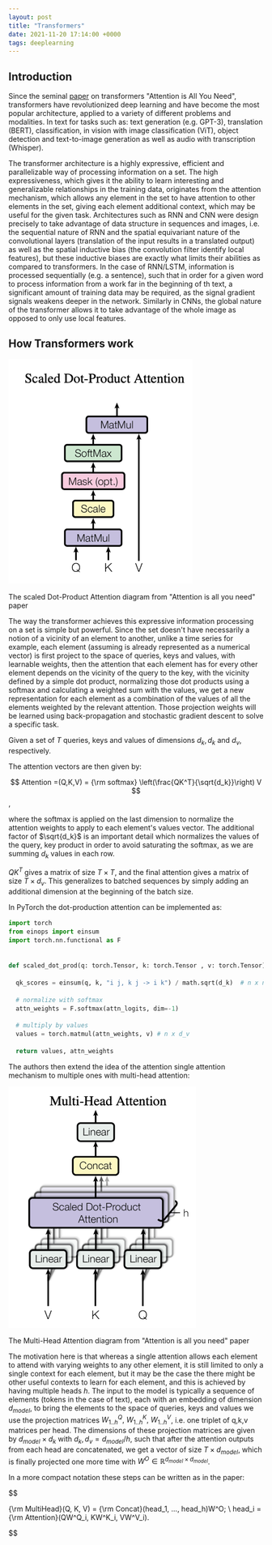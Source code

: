 ```yaml
---
layout: post
title: "Transformers"
date: 2021-11-20 17:14:00 +0000
tags: deeplearning
---
```


## Introduction

Since the seminal [paper](https://arxiv.org/abs/1706.03762) on transformers "Attention is All You Need", transformers have revolutionized deep learning and have become the most popular architecture, applied to a variety of different problems and modalities. In text for tasks such as: text generation (e.g. GPT-3), translation (BERT), classification, in vision with image classification (ViT), object detection and text-to-image generation as well as audio with transcription (Whisper).

The transformer architecture is a highly expressive, efficient and parallelizable way of processing information on a set. The high expressiveness, which gives it the ability to learn interesting and generalizable relationships in the training data, originates from the attention mechanism, which allows any element in the set to have attention to other elements in the set, giving each element additional context, which may be useful for the given task.
Architectures such as RNN and CNN were design precisely to take advantage of data structure in sequences and images, i.e. the sequential nature of RNN and the spatial equivariant nature of the convolutional layers (translation of the input results in a translated output) as well as the spatial inductive bias (the convolution filter identify local features), but these inductive biases are exactly what limits their abilities as compared to transformers. In the case of RNN/LSTM, information is processed sequentially (e.g. a sentence), such that in order for a given word to process information from a work far in the beginning of th text, a significant amount of training data may be required, as the signal gradient signals weakens deeper in the network.
Similarly in CNNs, the global nature of the transformer allows it to take advantage of the whole image as opposed to only use local features.

## How Transformers work

![attention](/assets/dot_product_attention.png)

The scaled Dot-Product Attention diagram from "Attention is all you need" paper

The way the transformer achieves this expressive information processing on a set is simple but powerful. Since the set doesn't have necessarily a notion of a vicinity of an element to another, unlike a time series for example, each element (assuming is already represented as a numerical vector) is first project to the space of queries, keys and values, with learnable weights, then the attention that each element has for every other element depends on the vicinity of the query to the key, with the vicinity defined by a simple dot product, normalizing those dot products using a softmax and calculating a weighted sum with the values, we get a new representation for each element as a combination of the values of all the elements weighted by the relevant attention. Those projection weights will be learned using back-propagation and stochastic gradient descent to solve a specific task.

Given a set of $T$ queries, keys and values of dimensions $d_k, d_k$ and $d_v$, respectively.

The attention vectors are then given by:

$$
Attention =(Q,K,V) = {\rm softmax} \left(\frac{QK^T}{\sqrt{d_k}}\right) V
$$,

where the softmax is applied on the last dimension to normalize the attention weights to apply to each element's values vector. The additional factor of $\sqrt{d_k}$ is an important detail which normalizes the values of the query, key product in order to avoid saturating the softmax, as we are summing $d_k$ values in each row.

$Q K^T$ gives a matrix of size $T \times T$, and the final attention gives a matrix of size $T\times d_v$. This generalizes to batched sequences by simply adding an additional dimension at the beginning of the batch size.

In PyTorch the dot-production attention can be implemented as:

```python
import torch
from einops import einsum
import torch.nn.functional as F


def scaled_dot_prod(q: torch.Tensor, k: torch.Tensor , v: torch.Tensor) -> Tuple[torch.Tensor, torch.Tensor]:

  qk_scores = einsum(q, k, "i j, k j -> i k") / math.sqrt(d_k)  # n x n

  # normalize with softmax
  attn_weights = F.softmax(attn_logits, dim=-1)

  # multiply by values
  values = torch.matmul(attn_weights, v) # n x d_v

  return values, attn_weights
```


The authors then extend the idea of the attention single attention mechanism to multiple ones with multi-head attention:

![attention](/assets/multi_head_attention.png)

The Multi-Head Attention diagram from "Attention is all you need" paper

The motivation here is that whereas a single attention allows each element to attend with varying weights to any other element, it is still limited to only a single context for each element, but it may be the case the there might be other useful contexts to learn for each element, and this is achieved by having multiple heads $h$.
The input to the model is typically a sequence of elements (tokens in the case of text), each with an embedding of dimension $d_{model}$, to bring the elements to the space of queries, keys and values we use the projection matrices $W^Q_{1..h},\ W^K_{1..h},\ W^V_{1..h}$,
i.e. one triplet of q,k,v matrices per head.
The dimensions of these projection matrices are given by $d_{model}\times d_k$ with $d_k,d_v = d_{model}/h$, such that after the attention outputs from each head are concatenated, we get a vector of size $T\times d_{model}$, which is finally projected one more time with $W^O \in {\mathbb R}^{d_{model} \times d_{model}}$.

In a more compact notation these steps can be written as in the paper:


$$

{\rm MultiHead}(Q, K, V) = {\rm Concat}(head_1, ..., head_h)W^O; \\ head_i = {\rm Attention}(QW^Q_i, KW^K_i, VW^V_i).

$$
